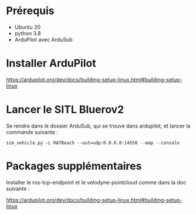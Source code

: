 # Prérequis

- Ubuntu 20
- python 3.8
- ArduPilot avec ArduSub

# Installer ArduPilot

https://ardupilot.org/dev/docs/building-setup-linux.html#building-setup-linux

# Lancer le SITL Bluerov2

Se rendre dans le dossier ArduSub, qui se trouve dans ardupilot, et lancer la commande suivante :

    sim_vehicle.py -L RATBeach --out=udp:0.0.0.0:14550 --map --console

# Packages supplémentaires

Installer le ros-tcp-endpoint et le velodyne-pointcloud comme dans la doc suivante : 

https://ardupilot.org/dev/docs/building-setup-linux.html#building-setup-linux




